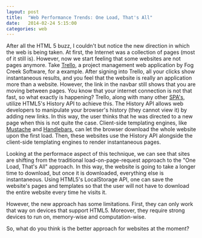 ```yaml
---
layout: post
title:  "Web Performance Trends: One Load, That's All"
date:   2014-02-24 5:15:00
categories: web
---
```


After all the HTML 5 buzz, I couldn't but notice the new direction in which the web is being taken. At first, the Internet was a collection of pages (most of it still is). However, now we start feeling that some websites are not pages anymore. Take [Trello][trello], a project management web application by Fog Creek Software, for a example. After signing into Trello, all your clicks show instantaneous results, and you feel that the website is really an application more than a website. However, the link in the navbar still shows that you are moving between pages. You know that your internet connection is not that fast, so what exactly is happening? Trello, along with many other [SPA's][spa], utilize HTML5's History API to achieve this. The History API allows web developers to manipulate your browser's history (they cannot view it) by adding new links. In this way, the user thinks that he was directed to a new page when this is not quite the case. Client-side templating engines, like [Mustache][mustache] and [Handlebars][handlebars], can let the browser download the whole website upon the first load. Then, these websites use the History API alongside the client-side templating engines to render instantaneous pages.

Looking at the performace aspect of this technique, we can see that sites are shifting from the traditional load-on-page-request approach to the "One Load, That's All" approach. In this way, the website is going to take a longer time to download, but once it is downloaded, everything else is instantaneous. Using HTML5's LocalStorage API, one can save the website's pages and templates so that the user will not have to download the entire website every time he visits it.

However, the new approach has some limitations. First, they can only work that way on devices that support HTML5. Moreover, they require strong devices to run on, memory-wise and computation-wise.

So, what do you think is the better approach for websites at the moment?


[trello]: https://trello.com/
[spa]: www.wikipedia.org/wiki/Single-page_application
[mustache]: http://mustache.github.io/
[handlebars]: http://handlebarsjs.com/